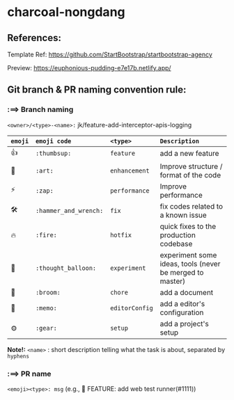 # charcoal-nongdang

## References:
Template Ref: https://github.com/StartBootstrap/startbootstrap-agency

Preview: https://euphonious-pudding-e7e17b.netlify.app/



## Git branch & PR naming convention rule:
### :==> Branch naming

`<owner>/<type>-<name>:` jk/feature-add-interceptor-apis-logging

| `emoji` | `emoji code` | `<type>` | `Description` |
| :-----  |  :---------  | :------- | :----------   |
| :thumbsup: | `:thumbsup:` | `feature` | add a new feature |
| :art: | `:art:` | `enhancement` | Improve structure / format of the code | 
| :zap: | `:zap:` | `performance` | Improve performance |
| :hammer_and_wrench: | `:hammer_and_wrench:` | `fix`    | fix codes related to a known issue |
| :fire: | `:fire:` | `hotfix`  | quick fixes to the production codebase |
| :thought_balloon: | `:thought_balloon:` | `experiment` | experiment some ideas, tools (never be merged to master) |
| :broom: | `:broom:` | `chore` | add a document |
| :memo: | `:memo:` | `editorConfig` | add a editor's configuration |
| :gear: | `:gear:` | `setup` | add a project's setup |

**Note!:** `<name>` : short description telling what the task is about, separated by `hyphens`

### :==> PR name
`<emoji><type>: msg`  (e.g., :punch: FEATURE: add web test runner(#1111))
